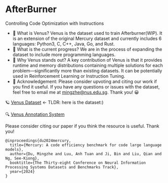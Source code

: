 # AfterBurner
Controlling Code Optimization with Instructions

- 🎉 What is Venus? Venus is the dataset used to train Afterburner(WIP). It is an extension of the original Mercury dataset and currently includes 6 languages: Python3, C, C++, Java, Go, and Rust.
- 🚧 What is the current progress? We are in the process of expanding the dataset to include more programming languages.
- 🔮 Why Venus stands out? A key contribution of Venus is that it provides runtime and memory distributions containing multiple solutions for each problem—significantly more than existing datasets. It can be potentially used in Reinforcement Learning or Instruction Tuning.
- 🌠 Acknowledgement: Please consider upvoting and citing our work if you find it useful. If you have any questions or issues with the dataset, feel free to email me at mingzhe@nus.edu.sg. Thank you! 😀

🪐 [Venus Dataset](https://huggingface.co/datasets/Elfsong/venus) <- TLDR: here is the dataset:)

🔍 [Venus Annotation System](https://huggingface.co/spaces/Elfsong/Venus_Annotation_System)

Please consider citing our paper if you think the resource is useful. Thank you!
```
@inproceedings{du2024mercury,
  title={Mercury: A code efficiency benchmark for code large language models},
  author={Du, Mingzhe and Luu, Anh Tuan and Ji, Bin and Liu, Qian and Ng, See-Kiong},
  booktitle={The Thirty-eight Conference on Neural Information Processing Systems Datasets and Benchmarks Track},
  year={2024}
}
```
